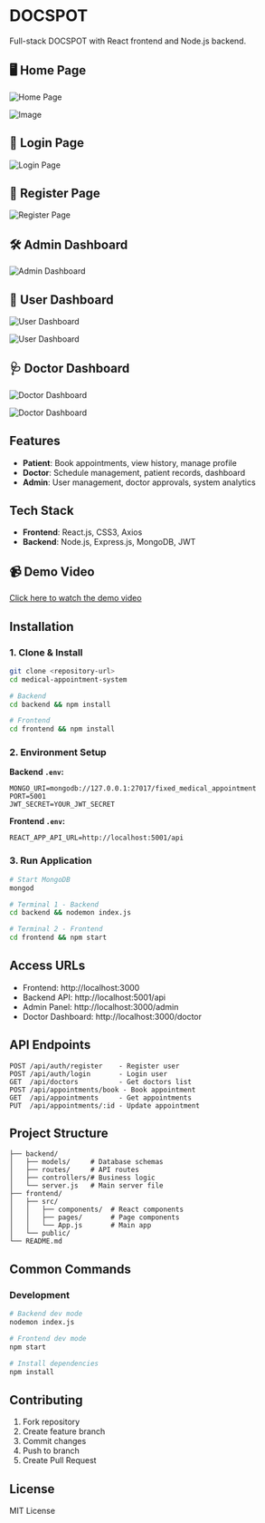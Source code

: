 # DOCSPOT

Full-stack DOCSPOT with React frontend and Node.js backend.

## 🖥️ Home Page

![Home Page](https://github.com/user-attachments/assets/265cd6a2-bb94-466c-9482-98ab6e500eda)

![Image](https://github.com/user-attachments/assets/eb992531-39ff-4f8f-b6da-fa6c6439013e)

## 🔐 Login Page

![Login Page](https://github.com/user-attachments/assets/373d7ec9-8b82-40c8-83a3-a4599cf05384)


## 📝 Register Page

![Register Page](https://github.com/user-attachments/assets/53848ae9-8148-45f1-b8c3-221e5cb05861)


## 🛠️ Admin Dashboard

![Admin Dashboard](https://github.com/user-attachments/assets/1dd89694-5bc9-464d-b459-7c4b18daf72d)


## 👤 User Dashboard

![User Dashboard](https://github.com/user-attachments/assets/c46d7238-8fd8-422d-b4e3-f47936bf4d3f)

![User Dashboard](https://github.com/user-attachments/assets/0a22f9c0-b67d-4c35-bbc6-6e5ca542f264)


## 🩺 Doctor Dashboard

![Doctor Dashboard](https://github.com/user-attachments/assets/d5afd5f3-af14-4a26-b233-835768382970)

![Doctor Dashboard](https://github.com/user-attachments/assets/65093028-6628-4483-868f-301fc97f504f)

## Features
- **Patient**: Book appointments, view history, manage profile
- **Doctor**: Schedule management, patient records, dashboard
- **Admin**: User management, doctor approvals, system analytics

## Tech Stack
- **Frontend**: React.js, CSS3, Axios
- **Backend**: Node.js, Express.js, MongoDB, JWT

## 📹 Demo Video

[Click here to watch the demo video](https://github.com/user-attachments/assets/bdcc0374-e9ef-4f3e-aff5-64edcfb700cc)

## Installation

### 1. Clone & Install
```bash
git clone <repository-url>
cd medical-appointment-system

# Backend
cd backend && npm install

# Frontend  
cd frontend && npm install
```

### 2. Environment Setup

**Backend `.env`:**
```env
MONGO_URI=mongodb://127.0.0.1:27017/fixed_medical_appointment
PORT=5001
JWT_SECRET=YOUR_JWT_SECRET
```

**Frontend `.env`:**
```env
REACT_APP_API_URL=http://localhost:5001/api
```

### 3. Run Application
```bash
# Start MongoDB
mongod

# Terminal 1 - Backend
cd backend && nodemon index.js

# Terminal 2 - Frontend
cd frontend && npm start
```

## Access URLs
- Frontend: http://localhost:3000
- Backend API: http://localhost:5001/api
- Admin Panel: http://localhost:3000/admin
- Doctor Dashboard: http://localhost:3000/doctor

## API Endpoints
```
POST /api/auth/register    - Register user
POST /api/auth/login       - Login user
GET  /api/doctors          - Get doctors list
POST /api/appointments/book - Book appointment
GET  /api/appointments     - Get appointments
PUT  /api/appointments/:id - Update appointment
```

## Project Structure
```
├── backend/
│   ├── models/     # Database schemas
│   ├── routes/     # API routes
│   ├── controllers/# Business logic
│   └── server.js   # Main server file
├── frontend/
│   ├── src/
│   │   ├── components/  # React components
│   │   ├── pages/       # Page components
│   │   └── App.js       # Main app
│   └── public/
└── README.md
```

## Common Commands

### Development
```bash
# Backend dev mode
nodemon index.js

# Frontend dev mode
npm start

# Install dependencies
npm install
```

## Contributing
1. Fork repository
2. Create feature branch
3. Commit changes
4. Push to branch
5. Create Pull Request

## License
MIT License




